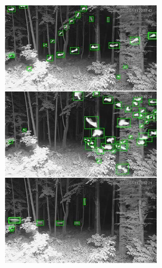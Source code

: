 ![20200711-223707-230712](in/20200711/20200711-223707-230712_0_.jpg)
![20200711-230717-233722](in/20200711/20200711-230717-233722_0_.jpg)
![20200711-233727-000002](in/20200711/20200711-233727-000002_0_.jpg)
